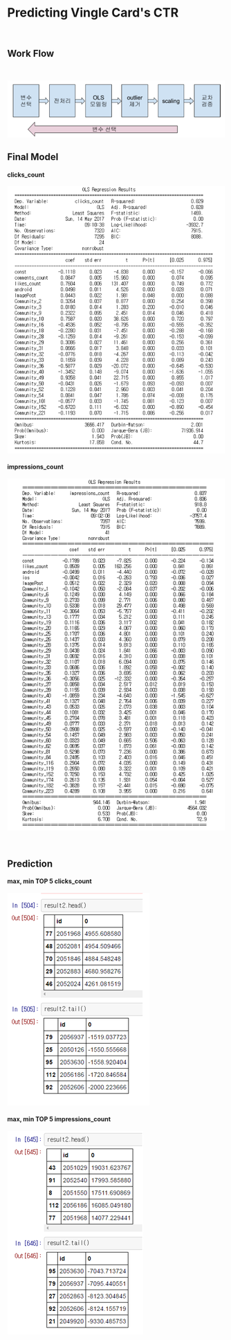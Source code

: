 Predicting Vingle Card's CTR
==========
<br />

Work Flow
-

<br />

![workflow](./image/workflow.png)

Final Model
-

#### clicks_count

![final_model_clicks](./image/final_model_clicks.png)

#### impressions_count

![final_model_impressions](./image/final_model_impressions.png)

<br />

Prediction
-

#### max, min TOP 5 clicks_count

![sort_clicks](./image/sort_clicks.png)

#### max, min TOP 5 impressions_count

![sort_impressions](./image/sort_impressions.png)